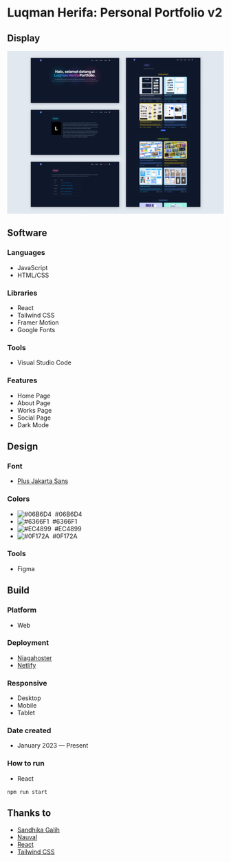 # Luqman Herifa: Personal Portfolio v2

## Display
![Display](https://raw.githubusercontent.com/luqmanherifa/luqman-herifa-personal-portfolio-v2/main/public/works/luqmanherifav2.png)

## Software
### Languages
  - JavaScript
  - HTML/CSS

### Libraries
  - React
  - Tailwind CSS
  - Framer Motion
  - Google Fonts

### Tools
  - Visual Studio Code

### Features
  - Home Page
  - About Page
  - Works Page
  - Social Page
  - Dark Mode

## Design
### Font
  - [Plus Jakarta Sans](https://fonts.google.com/specimen/Plus+Jakarta+Sans)
  
### Colors
  - ![#06B6D4](https://placehold.co/20x20/06B6D4/06B6D4.png)  #06B6D4
  - ![#6366F1](https://placehold.co/20x20/6366F1/6366F1.png)  #6366F1
  - ![#EC4899](https://placehold.co/20x20/EC4899/EC4899.png)  #EC4899
  - ![#0F172A](https://placehold.co/20x20/0F172A/0F172A.png)  #0F172A

### Tools
  - Figma

## Build
### Platform
  - Web
  
### Deployment
  - [Niagahoster](https://luqmanherifa.site)
  - [Netlify](https://luqmanherifav2-luqmanherifa.netlify.app)

### Responsive
  - Desktop
  - Mobile
  - Tablet

### Date created
  - January 2023 — Present

### How to run
  - React
```
npm run start
```

## Thanks to
  - [Sandhika Galih](https://www.youtube.com/@sandhikagalihWPU)
  - [Nauval](https://www.youtube.com/@mhdnauvalazhar)
  - [React](https://react.dev)
  - [Tailwind CSS](  https://tailwindcss.com)
